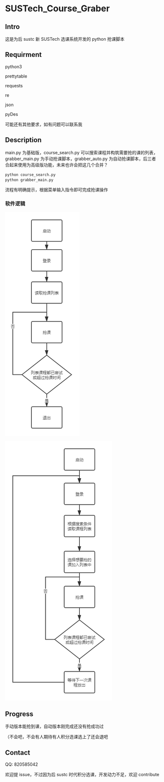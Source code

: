 # SUSTech_Course_Graber

## Intro

这是为后 sustc 新 SUSTech 选课系统开发的 python 抢课脚本

## Requirment

python3

prettytable

requests

re

json

pyDes

可能还有其他要求，如有问题可以联系我

## Description

main.py 为基础版，course_search.py 可以搜索课程并构筑需要抢的课的列表，grabber_main.py 为手动抢课脚本，grabber_auto.py 为自动抢课脚本，后三者合起来使用为高级版功能，未来也许会把这几个合并？

```bash
python course_search.py
python grabber_main.py
```

流程有明确提示，根据菜单输入指令即可完成抢课操作

### 软件逻辑

![基础版](基础版.png)

![高级版](高级版.png)

## Progress

手动版本能抢到课，自动版本刚完成还没有抢成功过

（不会吧，不会有人期待有人积分选课选上了还会退吧

## Contact

QQ: 820585042

欢迎提 issue，不过因为后 sustc 时代积分选课，开发动力不足，欢迎 contribute
